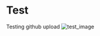 # Test
Testing github upload
![test_image](https://www.google.com/url?sa=i&url=https%3A%2F%2Fwww.sulitest.org%2Fen%2FOut-Tools.html&psig=AOvVaw0l6Sho78hkKid0ELKKK2qs&ust=1643219309851000&source=images&cd=vfe&ved=0CAsQjRxqFwoTCIijtY67zfUCFQAAAAAdAAAAABAD)

